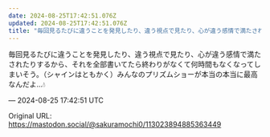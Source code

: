 ```yaml
---
date: 2024-08-25T17:42:51.076Z
updated: 2024-08-25T17:42:51.076Z
title: "毎回見るたびに違うことを発見したり、違う視点で見たり、心が違う感情で満たされたり[...]"
---
```


<p>毎回見るたびに違うことを発見したり、違う視点で見たり、心が違う感情で満たされたりするから、それを全部書いてたら終わりがなくて何時間もなくなってしまいそう。（シャインはともかく）みんなのプリズムショーが本当の本当に最高なんだよ…💧</p>

&mdash; 2024-08-25 17:42:51 UTC

Original URL: https://mastodon.social/@sakuramochi0/113023894885363449

